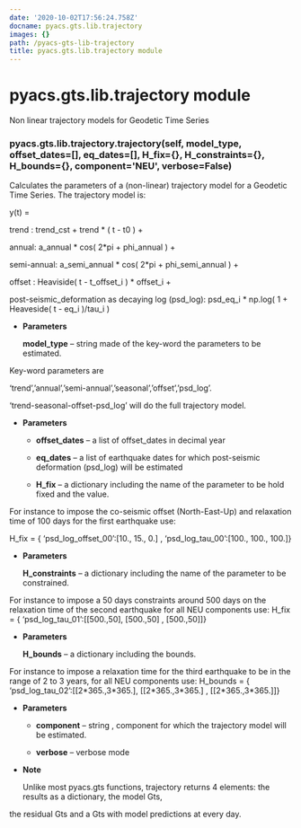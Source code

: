```yaml
---
date: '2020-10-02T17:56:24.758Z'
docname: pyacs.gts.lib.trajectory
images: {}
path: /pyacs-gts-lib-trajectory
title: pyacs.gts.lib.trajectory module
---
```


# pyacs.gts.lib.trajectory module

Non linear trajectory models for Geodetic Time Series


### pyacs.gts.lib.trajectory.trajectory(self, model_type, offset_dates=[], eq_dates=[], H_fix={}, H_constraints={}, H_bounds={}, component='NEU', verbose=False)
Calculates the parameters of a (non-linear) trajectory model for a Geodetic Time Series.
The trajectory model is:

y(t) =

trend : trend_cst + trend \* ( t - t0 ) +

annual: a_annual \* cos( 2\*pi + phi_annual ) +

semi-annual: a_semi_annual \* cos( 2\*pi + phi_semi_annual ) +

offset : Heaviside( t - t_offset_i ) \* offset_i +

post-seismic_deformation as decaying log (psd_log):   psd_eq_i \* np.log( 1 + Heaveside( t - eq_i )/tau_i )


* **Parameters**

    **model_type** – string made of the key-word the parameters to be estimated.


Key-word parameters are

‘trend’,’annual’,’semi-annual’,’seasonal’,’offset’,’psd_log’.

‘trend-seasonal-offset-psd_log’ will do the full trajectory model.


* **Parameters**

    
    * **offset_dates** – a list of offset_dates in decimal year


    * **eq_dates** – a list of earthquake dates for which post-seismic deformation (psd_log) will be estimated


    * **H_fix** – a dictionary including the name of the parameter to be hold fixed and the value.


For instance to impose the co-seismic offset (North-East-Up) and relaxation time of 100 days for the
first earthquake use:

H_fix = { ‘psd_log_offset_00’:[10., 15., 0.] , ‘psd_log_tau_00’:[100., 100., 100.]}


* **Parameters**

    **H_constraints** – a dictionary including the name of the parameter to be constrained.


For instance to impose a 50 days constraints around 500 days
on the relaxation time of the second earthquake for all NEU components use: H_fix = { ‘psd_log_tau_01’:[[500.,50],
[500.,50] , [500.,50]]}


* **Parameters**

    **H_bounds** – a dictionary including the bounds.


For instance to impose a relaxation time for the third earthquake to be in the range
of 2 to 3 years, for all NEU components use: H_bounds = { ‘psd_log_tau_02’:[[2\*365.,3\*365.], [[2\*365.,3\*365.] ,
[[2\*365.,3\*365.]]}


* **Parameters**

    
    * **component** – string , component for which the trajectory model will be estimated.


    * **verbose** – verbose mode



* **Note**

    Unlike most pyacs.gts functions, trajectory returns 4 elements: the results as a dictionary, the model Gts,


the residual Gts and a Gts with model predictions at every day.
